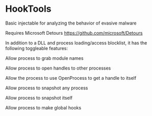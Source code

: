 # HookTools
Basic injectable for analyzing the behavior of evasive malware

Requires Microsoft Detours
https://github.com/microsoft/Detours

In addition to a DLL and process loading/access blocklist, it has the following toggleable features:


Allow process to grab module names

Allow process to open handles to other processes

Allow the process to use OpenProcess to get a handle to itself

Allow process to snapshot any process

Allow process to snapshot itself

Allow process to make global hooks
